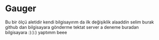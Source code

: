 # Gauger
Bu bir ölçü aletidir
kendi bilgisayırım da ilk değişiklik
alaaddin
selim burak
github dan bilgisayara gönderme
tektat server a deneme
buradan bilgisayara :):):)
yaptımm beee